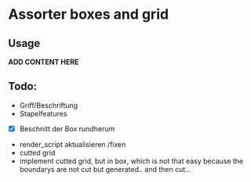 # Assorter boxes and grid
## Usage

**ADD CONTENT HERE**

## Todo:
* Griff/Beschriftung
* Stapelfeatures
* [x] Beschnitt der Box rundherum
* render_script aktualisieren /fixen
* cutted grid
* implement cutted grid, but in box, which is not that easy because the boundarys are not cut but generated.. and then cut...
